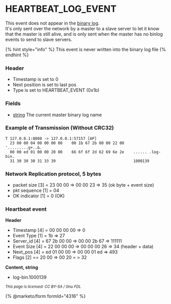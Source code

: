 # HEARTBEAT\_LOG\_EVENT

This event does not appear in the [binary log](../../../server-management/server-monitoring-logs/binary-log/).\
It's only sent over the network by a master to a slave server to let it know that the master is still alive, and is only sent when the master has no binlog events to send to slave servers.

{% hint style="info" %}
This event is never written into the binary log file
{% endhint %}

### Header

* Timestamp is set to 0
* Next position is set to last pos
* Type is set to HEARTBEAT\_EVENT (0x1b)

### Fields

* [string](../protocol-data-types.md#fixed-length-bytes) The current master binary log name

### Example of Transmission (Without CRC32)

```
T 127.0.0.1:8808 -> 127.0.0.1:57157 [AP]
  23 00 00 04 00 00 00 00    00 1b 67 2b 00 00 22 00    '.........g+..&.
  00 00 ed 01 00 00 20 00    66 6f 6f 2d 62 69 6e 2e    ...... .log-bin.
  31 30 30 30 31 33 39                                  1000139
```

### Network Replication protocol, 5 bytes

* packet size \[3] = 23 00 00 => 00 00 23 => 35 (ok byte + event size)
* pkt sequence \[1] = 04
* OK indicator \[1] = 0 (OK)

### Heartbeat event

**Header**

* Timestamp \[4] = 00 00 00 00 => 0
* Event Type \[1] = 1b => 27
* Server\_id \[4] = 67 2b 00 00 => 00 00 2b 67 => 111111
* Event Size \[4] = 22 00 00 00 => 00 00 00 26 => 34 (header + data)
* Next\_pos \[4] = ed 01 00 00 => 00 00 01 ed => 493
* Flags \[2] == 20 00 => 00 20 = > 32

**Content, string**

* log-bin.1000139

<sub>_This page is licensed: CC BY-SA / Gnu FDL_</sub>

{% @marketo/form formId="4316" %}
